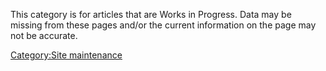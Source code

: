 This category is for articles that are Works in Progress. Data may be
missing from these pages and/or the current information on the page may
not be accurate.

[Category:Site maintenance](Category:Site_maintenance "wikilink")